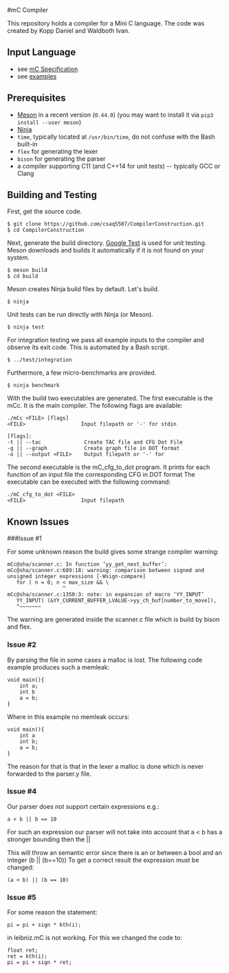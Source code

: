 #mC Compiler

This repository holds a compiler for a Mini C language. The code was created by Kopp Daniel and Waldboth Ivan.

## Input Language

- see [mC Specification](https://github.com/W4RH4WK/UIBK-703602-Compiler-Construction/blob/master/mC_specification.md)
- see [examples](doc/examples)

## Prerequisites

- [Meson](http://mesonbuild.com/) in a recent version (`0.44.0`)
  (you may want to install it via `pip3 install --user meson`)
- [Ninja](https://ninja-build.org/)
- `time`, typically located at `/usr/bin/time`, do not confuse with the Bash built-in
- `flex` for generating the lexer
- `bison` for generating the parser
- a compiler supporting C11 (and C++14 for unit tests) -- typically GCC or Clang

## Building and Testing

First, get the source code.

    $ git clone https://github.com/csaq5507/CompilerConstruction.git
    $ cd CompilerConstruction

Next, generate the build directory.
[Google Test](https://github.com/google/googletest) is used for unit testing.
Meson downloads and builds it automatically if it is not found on your system.

    $ meson build
    $ cd build

Meson creates Ninja build files by default.
Let's build.

    $ ninja

Unit tests can be run directly with Ninja (or Meson).

    $ ninja test

For integration testing we pass all example inputs to the compiler and observe its exit code.
This is automated by a Bash script.

    $ ../test/integration

Furthermore, a few micro-benchmarks are provided.

    $ ninja benchmark

With the build two executables are generated. 
The first executable is the mCc. It is the main compiler. The following flags are available:

    ./mCc <FILE> [flags]
    <FILE>                  Input filepath or '-' for stdin
    
    [flags]:
    -t || --tac              Create TAC file and CFG Dot File
    -g || --graph            Create graph file in DOT format
    -o || --output <FILE>    Output filepath or '-' for 

The second executable is the mC_cfg_to_dot program. 
It prints for each function of an input file the corresponding CFG in DOT format
The executable can be executed with the following command:

    ./mC_cfg_to_dot <FILE>
    <FILE>                  Input filepath
    

## Known Issues

###Issue #1

For some unknown reason the build gives some strange compiler warning:
    
    mCc@sha/scanner.c: In function ‘yy_get_next_buffer’:
    mCc@sha/scanner.c:689:18: warning: comparison between signed and unsigned integer expressions [-Wsign-compare]
       for ( n = 0; n < max_size && \
                      ^
    mCc@sha/scanner.c:1350:3: note: in expansion of macro ‘YY_INPUT’
       YY_INPUT( (&YY_CURRENT_BUFFER_LVALUE->yy_ch_buf[number_to_move]),
       ^~~~~~~~

The warning are generated inside the scanner.c file which is build by bison and flex.

### Issue #2

By parsing the file in some cases a malloc is lost. 
The following code example produces such a memleak:

    void main(){
        int a;
        int b
        a = b;
    }
    
Where in this example no memleak occurs:

    void main(){
        int a
        int b;
        a = b;
    }
    
The reason for that is that in the lexer a malloc is done which is never forwarded to the parser.y file.

### Issue #4

Our parser does not support certain expressions e.g.:
    
    a < b || b == 10
    
For such an expression our parser will not take into account that a < b has a stronger bounding then the ||    

This will throw an semantic error since there is an or between a bool and an integer (b || (b==10))
To get a correct result the expression must be changed:

    (a < b) || (b == 10)

### Issue #5

For some reason the statement:

    pi = pi + sign * kth(i);
    
in leibniz.mC is not working. For this we changed the code to:

    float ret;
    ret = kth(i);
    pi = pi + sign * ret;


